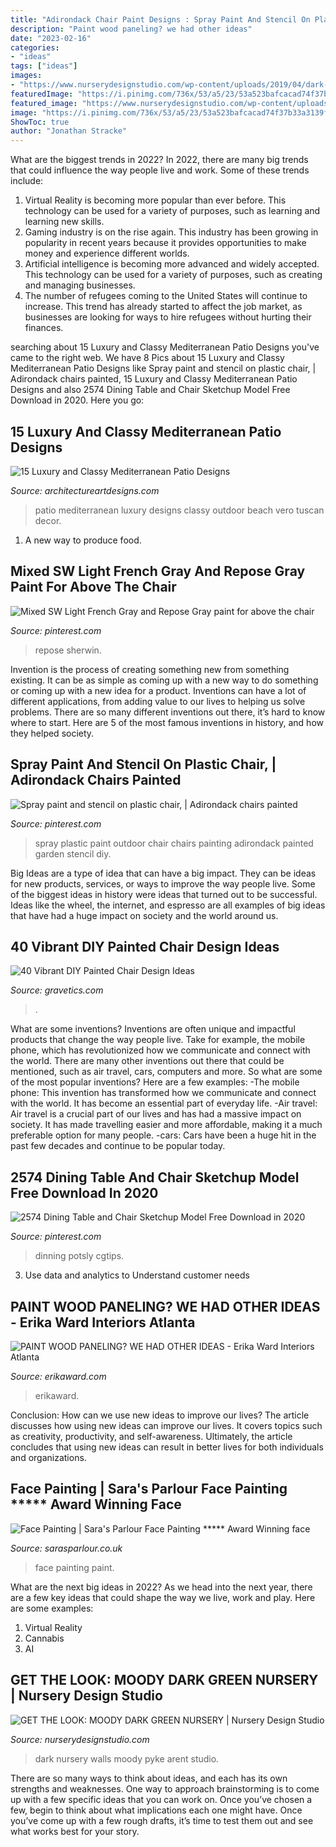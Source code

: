 ```yaml
---
title: "Adirondack Chair Paint Designs : Spray Paint And Stencil On Plastic Chair,"
description: "Paint wood paneling? we had other ideas"
date: "2023-02-16"
categories:
- "ideas"
tags: ["ideas"]
images:
- "https://www.nurserydesignstudio.com/wp-content/uploads/2019/04/dark-green-walls-2.jpg"
featuredImage: "https://i.pinimg.com/736x/53/a5/23/53a523bafcacad74f37b33a3139f7977.jpg"
featured_image: "https://www.nurserydesignstudio.com/wp-content/uploads/2019/04/dark-green-walls-2.jpg"
image: "https://i.pinimg.com/736x/53/a5/23/53a523bafcacad74f37b33a3139f7977.jpg"
ShowToc: true
author: "Jonathan Stracke"
---
```



What are the biggest trends in 2022?
In 2022, there are many big trends that could influence the way people live and work. Some of these trends include: 
1) Virtual Reality is becoming more popular than ever before. This technology can be used for a variety of purposes, such as learning and learning new skills. 
2) Gaming industry is on the rise again. This industry has been growing in popularity in recent years because it provides opportunities to make money and experience different worlds. 
3) Artificial intelligence is becoming more advanced and widely accepted. This technology can be used for a variety of purposes, such as creating and managing businesses. 
4) The number of refugees coming to the United States will continue to increase. This trend has already started to affect the job market, as businesses are looking for ways to hire refugees without hurting their finances.

	

		
searching about 15 Luxury and Classy Mediterranean Patio Designs you've came to the right web. We have 8 Pics about 15 Luxury and Classy Mediterranean Patio Designs like Spray paint and stencil on plastic chair, | Adirondack chairs painted, 15 Luxury and Classy Mediterranean Patio Designs and also 2574 Dining Table and Chair Sketchup Model Free Download in 2020. Here you go:
		
    
## 15 Luxury And Classy Mediterranean Patio Designs

<img loading=lazy src="http://www.architectureartdesigns.com/wp-content/uploads/2014/10/15-Luxury-and-Classy-Mediterranean-Patio-Designs-3-630x812.jpg" onerror="this.onerror=null;this.src='https://tse1.mm.bing.net/th?id=OIP.c2WtCC3CZDZY3d57Mvm3jAHaJi&amp;pid=15.1';" alt="15 Luxury and Classy Mediterranean Patio Designs">

_Source: architectureartdesigns.com_

>patio mediterranean luxury designs classy outdoor beach vero tuscan decor. 

	

1. A new way to produce food.

    
## Mixed SW Light French Gray And Repose Gray Paint For Above The Chair

<img loading=lazy src="https://i.pinimg.com/736x/53/a5/23/53a523bafcacad74f37b33a3139f7977.jpg" onerror="this.onerror=null;this.src='https://tse4.mm.bing.net/th?id=OIP.HwWuPiEtDbsNbo_TBItWdwHaJ3&amp;pid=15.1';" alt="Mixed SW Light French Gray and Repose Gray paint for above the chair">

_Source: pinterest.com_

>repose sherwin. 

	

Invention is the process of creating something new from something existing. It can be as simple as coming up with a new way to do something or coming up with a new idea for a product. Inventions can have a lot of different applications, from adding value to our lives to helping us solve problems. There are so many different inventions out there, it’s hard to know where to start. Here are 5 of the most famous inventions in history, and how they helped society.

    
## Spray Paint And Stencil On Plastic Chair, | Adirondack Chairs Painted

<img loading=lazy src="https://i.pinimg.com/736x/66/11/b4/6611b4c8c23e93cccbd93838996bc3d0--outdoor-ideas-spray.jpg" onerror="this.onerror=null;this.src='https://tse4.mm.bing.net/th?id=OIP.FNohc0VS2h8OrgiQ0T3rmgDYEg&amp;pid=15.1';" alt="Spray paint and stencil on plastic chair, | Adirondack chairs painted">

_Source: pinterest.com_

>spray plastic paint outdoor chair chairs painting adirondack painted garden stencil diy. 

	

Big Ideas are a type of idea that can have a big impact. They can be ideas for new products, services, or ways to improve the way people live. Some of the biggest ideas in history were ideas that turned out to be successful. Ideas like the wheel, the internet, and espresso are all examples of big ideas that have had a huge impact on society and the world around us.

    
## 40 Vibrant DIY Painted Chair Design Ideas

<img loading=lazy src="https://www.gravetics.com/wp-content/uploads/2017/08/DIY-Chair-Furniture-Art-Look-at-what-a-little-paint-and-fabric-can-do-to-and-old-chair.jpg" onerror="this.onerror=null;this.src='https://tse2.mm.bing.net/th?id=OIP.5fc6ID9aAkxFa6m4nhvbUgHaNO&amp;pid=15.1';" alt="40 Vibrant DIY Painted Chair Design Ideas">

_Source: gravetics.com_

>. 

	

What are some inventions?
Inventions are often unique and impactful products that change the way people live. Take for example, the mobile phone, which has revolutionized how we communicate and connect with the world. There are many other inventions out there that could be mentioned, such as air travel, cars, computers and more. So what are some of the most popular inventions? Here are a few examples: 
-The mobile phone: This invention has transformed how we communicate and connect with the world. It has become an essential part of everyday life. 
-Air travel: Air travel is a crucial part of our lives and has had a massive impact on society. It has made travelling easier and more affordable, making it a much preferable option for many people. 
-cars: Cars have been a huge hit in the past few decades and continue to be popular today.

    
## 2574 Dining Table And Chair Sketchup Model Free Download In 2020

<img loading=lazy src="https://i.pinimg.com/736x/c4/18/18/c41818c818adb408c0c258c28698b078.jpg" onerror="this.onerror=null;this.src='https://tse4.mm.bing.net/th?id=OIP.CzF7wirArtxaFGoZsraoyAHaHa&amp;pid=15.1';" alt="2574 Dining Table and Chair Sketchup Model Free Download in 2020">

_Source: pinterest.com_

>dinning potsly cgtips. 

	

3. Use data and analytics to Understand customer needs 

    
## PAINT WOOD PANELING? WE HAD OTHER IDEAS - Erika Ward Interiors Atlanta

<img loading=lazy src="http://erikaward.com/wp-content/uploads/2018/07/Library-1000x667.jpg" onerror="this.onerror=null;this.src='https://tse3.mm.bing.net/th?id=OIP.0iEMue2Ji5YeuZzaF74ukwHaE8&amp;pid=15.1';" alt="PAINT WOOD PANELING? WE HAD OTHER IDEAS - Erika Ward Interiors Atlanta">

_Source: erikaward.com_

>erikaward. 

	

Conclusion: How can we use new ideas to improve our lives?
The article discusses how using new ideas can improve our lives. It covers topics such as creativity, productivity, and self-awareness. Ultimately, the article concludes that using new ideas can result in better lives for both individuals and organizations.

    
## Face Painting | Sara&#039;s Parlour Face Painting ***** Award Winning Face

<img loading=lazy src="https://www.sarasparlour.co.uk/wp-content/uploads/2018/10/Flowers-face-paint.jpg" onerror="this.onerror=null;this.src='https://tse2.mm.bing.net/th?id=OIP.40x2X-TEPrXe4GQAgxX2EAHaLE&amp;pid=15.1';" alt="Face Painting | Sara&#039;s Parlour Face Painting ***** Award Winning face">

_Source: sarasparlour.co.uk_

>face painting paint. 

	

What are the next big ideas in 2022?
As we head into the next year, there are a few key ideas that could shape the way we live, work and play. Here are some examples: 
1. Virtual Reality 
2. Cannabis 
3. AI 

    
## GET THE LOOK: MOODY DARK GREEN NURSERY | Nursery Design Studio

<img loading=lazy src="https://www.nurserydesignstudio.com/wp-content/uploads/2019/04/dark-green-walls-2.jpg" onerror="this.onerror=null;this.src='https://tse3.mm.bing.net/th?id=OIP.biS1szXhii_y98l3dY7FigHaKH&amp;pid=15.1';" alt="GET THE LOOK: MOODY DARK GREEN NURSERY | Nursery Design Studio">

_Source: nurserydesignstudio.com_

>dark nursery walls moody pyke arent studio. 

	

There are so many ways to think about ideas, and each has its own strengths and weaknesses. One way to approach brainstorming is to come up with a few specific ideas that you can work on. Once you’ve chosen a few, begin to think about what implications each one might have. Once you’ve come up with a few rough drafts, it’s time to test them out and see what works best for your story.

